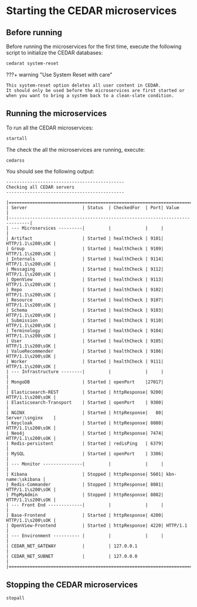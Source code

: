 # Starting the CEDAR microservices

## Before running

Before running the microservices for the first time, execute the following script to initialize the CEDAR databases:

```sh
cedarat system-reset
```

???+ warning "Use System Reset with care"

    This system-reset option deletes all user content in CEDAR. 
    It should only be used before the microservices are first started or when you want to bring a system back to a clean-slate condition.
    

## Running the microservices

To run all the CEDAR microservices:

```sh
startall
```

The check the all the microservices are running, execute:

```sh
cedarss
```

You should see the following output:

```
---------------------------------------------
Checking all CEDAR servers
---------------------------------------------

|==============================================================================|
| Server                     | Status  | CheckedFor  | Port| Value             |
|------------------------------------------------------------------------------|
| --- Microservices ---------|         |             |     |                   |
| Artifact                   | Started | healthCheck | 9101| HTTP/1.1\s200\sOK |
| Group                      | Started | healthCheck | 9109| HTTP/1.1\s200\sOK |
| Internals                  | Started | healthCheck | 9114| HTTP/1.1\s200\sOK |
| Messaging                  | Started | healthCheck | 9112| HTTP/1.1\s200\sOK |
| OpenView                   | Started | healthCheck | 9113| HTTP/1.1\s200\sOK |
| Repo                       | Started | healthCheck | 9102| HTTP/1.1\s200\sOK |
| Resource                   | Started | healthCheck | 9107| HTTP/1.1\s200\sOK |
| Schema                     | Started | healthCheck | 9103| HTTP/1.1\s200\sOK |
| Submission                 | Started | healthCheck | 9110| HTTP/1.1\s200\sOK |
| Terminology                | Started | healthCheck | 9104| HTTP/1.1\s200\sOK |
| User                       | Started | healthCheck | 9105| HTTP/1.1\s200\sOK |
| ValueRecommender           | Started | healthCheck | 9106| HTTP/1.1\s200\sOK |
| Worker                     | Started | healthCheck | 9111| HTTP/1.1\s200\sOK |
| --- Infrastructure --------|         |             |     |                   |
| MongoDB                    | Started | openPort    |27017|                   |
| Elasticsearch-REST         | Started | httpResponse| 9200| HTTP/1.1\s200\sOK |
| Elasticsearch-Transport    | Started | openPort    | 9300|                   |
| NGINX                      | Started | httpResponse|   80| Server:\snginx    |
| Keycloak                   | Started | httpResponse| 8080| HTTP/1.1\s200\sOK |
| Neo4j                      | Started | httpResponse| 7474| HTTP/1.1\s200\sOK |
| Redis-persistent           | Started | redisPing   | 6379|                   |
| MySQL                      | Started | openPort    | 3306|                   |
| --- Monitor ---------------|         |             |     |                   |
| Kibana                     | Stopped | httpResponse| 5601| kbn-name:\skibana |
| Redis-Commander            | Stopped | httpResponse| 8081| HTTP/1.1\s200\sOK |
| PhpMyAdmin                 | Stopped | httpResponse| 8082| HTTP/1.1\s200\sOK |
| --- Front End -------------|         |             |     |                   |
| Base-Frontend              | Started | httpResponse| 4200| HTTP/1.1\s200\sOK |
| OpenView-Frontend          | Started | httpResponse| 4220| HTTP/1.1          |
| --- Environment ---------- |         |             |     |                   |
| CEDAR_NET_GATEWAY          |         | 127.0.0.1                             |
| CEDAR_NET_SUBNET           |         | 127.0.0.0                             |
|==============================================================================|
```

## Stopping the CEDAR microservices

```sh
stopall
```
